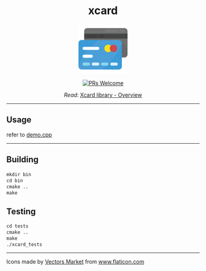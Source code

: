 <div align="center">

# xcard

<img src="assets/credit-card.png" width="128" height="128" alt="Xcard">

[![PRs Welcome](https://img.shields.io/badge/PRs-welcome-brightgreen.svg?style=flat-square)](http://makeapullrequest.com) 

*Read*: [Xcard library - Overview](https://stdin.top/posts/xcard/)

</div>

---

## Usage


refer to [demo.cpp](src/demo.cpp)

---

## Building

```
mkdir bin
cd bin
cmake ..
make
```

## Testing

```
cd tests
cmake ..
make
./xcard_tests
```


---

Icons made by <a href="https://www.flaticon.com/authors/vectors-market" title="Vectors Market">Vectors Market</a> from <a href="https://www.flaticon.com/" title="Flaticon"> www.flaticon.com</a>